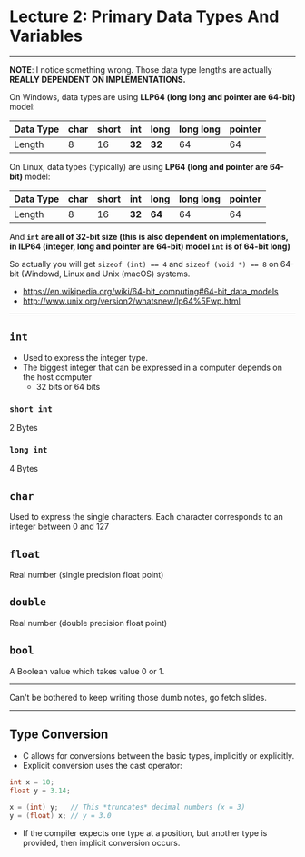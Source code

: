 # Lecture 2: Primary Data Types And Variables

---

**NOTE**: I notice something wrong. Those data type lengths are actually **REALLY DEPENDENT ON IMPLEMENTATIONS.**

On Windows, data types are using **LLP64 (long long and pointer are 64-bit)** model:

| Data Type | char | short | int     | long   | long long | pointer |
| --------- | ---- | ----- | ---     | ----   | --------- | ------- |
| Length    | 8    | 16    | **32**  | **32** | 64        | 64      |

On Linux, data types (typically) are using **LP64 (long and pointer are 64-bit)** model:

| Data Type | char | short | int     | long     | long long | pointer |
| --------- | ---- | ----- | ---     | ----     | --------- | ------- |
| Length    | 8    | 16    | **32**  | **64**   | 64        | 64      |

And **`int` are all of 32-bit size (this is also dependent on implementations, in ILP64 (integer, long and pointer are 64-bit) model `int` is of 64-bit long)**

So actually you will get `sizeof (int) == 4` and `sizeof (void *) == 8` on 64-bit (Windowd, Linux and Unix (macOS) systems.

- https://en.wikipedia.org/wiki/64-bit_computing#64-bit_data_models
- http://www.unix.org/version2/whatsnew/lp64%5Fwp.html

---

## `int`

- Used to express the integer type.
- The biggest integer that can be expressed in a computer depends on the host computer
  - 32 bits or 64 bits <!-- ??? -->

### `short int`

2 Bytes

### `long int`

4 Bytes

## `char`

Used to express the single characters. Each character corresponds to an integer between 0 and 127

## `float`

Real number (single precision float point)  

## `double`

Real number (double precision float point)

## `bool`

A Boolean value which takes value 0 or 1.

---

Can't be bothered to keep writing those dumb notes, go fetch slides.

---

## Type Conversion

- C allows for conversions between the basic types, implicitly or explicitly.
- Explicit conversion uses the cast operator:

```c
int x = 10;
float y = 3.14;

x = (int) y;   // This *truncates* decimal numbers (x = 3)
y = (float) x; // y = 3.0
```

- If the compiler expects one type at a position, but another type is provided, then implicit conversion occurs.
